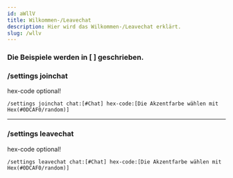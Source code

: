 ```yaml
---
id: aWllV
title: Wilkommen-/Leavechat
description: Hier wird das Wilkommen-/Leavechat erklärt.
slug: /wllv
---
```


<h3> Die Beispiele werden in [ ] geschrieben.</h3>


### /settings joinchat

hex-code optional!

```
/settings joinchat chat:[#Chat] hex-code:[Die Akzentfarbe wählen mit Hex(#0DCAF0/random)]
```

________________________

### /settings leavechat

hex-code optional!

```
/settings leavechat chat:[#Chat] hex-code:[Die Akzentfarbe wählen mit Hex(#0DCAF0/random)]
```